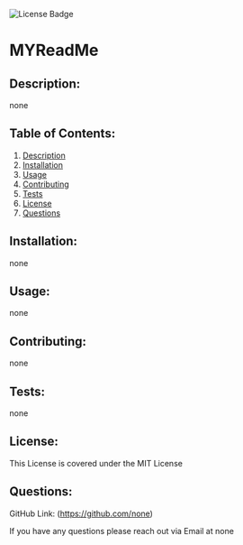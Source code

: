 
  ![License Badge](https://img.shields.io/badge/license-MIT-success)
  # MYReadMe

  ## Description: 
  none

  ## Table of Contents: 
  1. [Description](#description)
  2. [Installation](#installation)
  3. [Usage](#usage)
  4. [Contributing](#contributing)
  5. [Tests](#tests)
  6. [License](#license)
  7. [Questions](#questions)


  ## Installation: 
  none

  ## Usage: 
  none

  ## Contributing: 
  none

  ## Tests: 
  none

  ## License: 
  This License is covered under the MIT License

  ## Questions:
  GitHub Link: (https://github.com/none)

  If you have any questions please reach out via Email at none
  